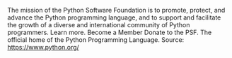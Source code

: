 The mission of the Python Software Foundation is to promote, protect, and advance the Python programming language, and to support and facilitate the growth of a diverse and international community of Python programmers. Learn more. Become a Member Donate to the PSF. The official home of the Python Programming Language.
Source: https://www.python.org/